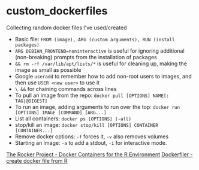# custom_dockerfiles
Collecting random docker files I've used/created


- Basic file: ```FROM (image), ARG (custom arguments), RUN (install packages)```
- ```ARG DEBIAN_FRONTEND=noninteractive``` is useful for ignoring additional (non-breaking) prompts from the installation of packages
- ```&& rm -rf /var/lib/apt/lists/*``` is useful for cleaning up, making the image as small as possible
- Google ```useradd``` to remember how to add non-root users to images, and then use ```USER <new user>``` to use it
- ```\ &&``` for chaining commands across lines
- To pull an image from the repo: ```docker pull [OPTIONS] NAME[: TAG|@DIGEST] ```
- To run an image, adding arguments to run over the top: ```docker run [OPTIONS] IMAGE [COMMAND] [ARG...]```
- List all containers: ```docker ps [OPTIONS] (-all)```
- stop/kill an image: ```docker stop/kill [OPTIONS] CONTAINER [CONTAINER...] ```
- Remove docker options: ```-f``` forces it, ```-v``` also removes volumes
- Starting an image: ```-a``` to add a stdout, ```-i``` for interactive mode. 



[The Rocker Project - Docker Containers for the R Environment](https://rocker-project.org)
[Dockerfiler - create docker file from R](https://thinkr-open.github.io/dockerfiler/index.html)
